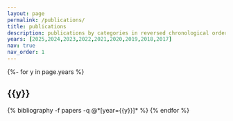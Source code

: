 ```yaml
---
layout: page
permalink: /publications/
title: publications
description: publications by categories in reversed chronological order. generated by jekyll-scholar.
years: [2025,2024,2023,2022,2021,2020,2019,2018,2017]
nav: true
nav_order: 1
---
```

<!-- _pages/publications.md -->
<div class="publications">

{%- for y in page.years %}
  <h2 class="year">{{y}}</h2>
  {% bibliography -f papers -q @*[year={{y}}]* %}
{% endfor %}

</div>

